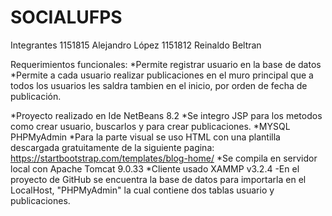 # SOCIALUFPS

Integrantes 
1151815 Alejandro López
1151812 Reinaldo Beltran 

Requerimientos funcionales:
*Permite registrar usuario en la base de datos
*Permite a cada usuario realizar publicaciones en el muro principal que a todos los usuarios les saldra tambien en el inicio, por orden de fecha de publicación.


*Proyecto realizado en Ide NetBeans 8.2
*Se integro JSP para los metodos como crear usuario, buscarlos y para crear publicaciones.
*MYSQL PHPMyAdmin
*Para la parte visual se uso HTML con una plantilla descargada gratuitamente de la siguiente pagina: https://startbootstrap.com/templates/blog-home/
*Se compila en servidor local con Apache Tomcat 9.0.33 
*Cliente usado XAMMP v3.2.4
-En el proyecto de GitHub se encuentra la base de datos para importarla en el LocalHost, "PHPMyAdmin" la cual contiene dos tablas 
usuario y publicaciones.
